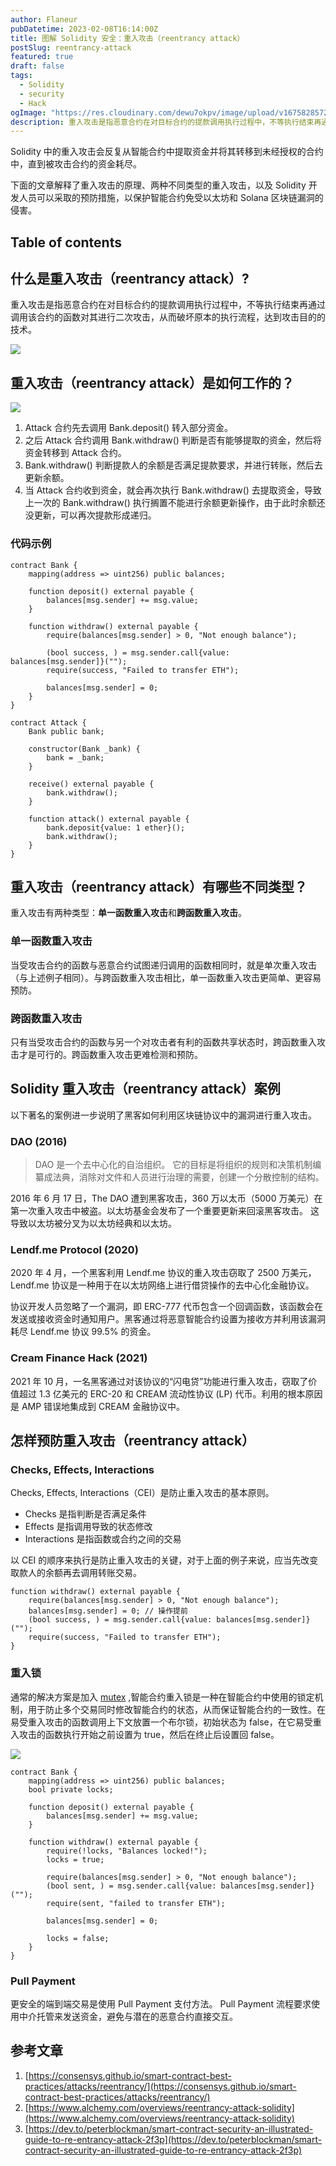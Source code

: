 ```yaml
---
author: Flaneur
pubDatetime: 2023-02-08T16:14:00Z
title: 图解 Solidity 安全：重入攻击（reentrancy attack）
postSlug: reentrancy-attack
featured: true
draft: false
tags:
  - Solidity
  - security
  - Hack
ogImage: "https://res.cloudinary.com/dewu7okpv/image/upload/v1675828572/blog/canary/%E6%97%A0%E6%A0%87%E9%A2%98-2023-01-29-1431_s4awrl.png"
description: 重入攻击是指恶意合约在对目标合约的提款调用执行过程中，不等执行结束再通过调用该合约的函数对其进行二次攻击，从而破坏原本的执行流程，达到攻击目的的技术。
---
```


Solidity 中的重入攻击会反复从智能合约中提取资金并将其转移到未经授权的合约中，直到被攻击合约的资金耗尽。

下面的文章解释了重入攻击的原理、两种不同类型的重入攻击，以及 Solidity 开发人员可以采取的预防措施，以保护智能合约免受以太坊和 Solana 区块链漏洞的侵害。

## Table of contents

## 什么是重入攻击（reentrancy attack）?

重入攻击是指恶意合约在对目标合约的提款调用执行过程中，不等执行结束再通过调用该合约的函数对其进行二次攻击，从而破坏原本的执行流程，达到攻击目的的技术。

![](https://res.cloudinary.com/dewu7okpv/image/upload/v1675849511/blog/canary/111_rtovra.png)

## 重入攻击（reentrancy attack）是如何工作的？

![](https://res.cloudinary.com/dewu7okpv/image/upload/v1675828572/blog/canary/%E6%97%A0%E6%A0%87%E9%A2%98-2023-01-29-1431_s4awrl.png)

1. Attack 合约先去调用 Bank.deposit() 转入部分资金。
2. 之后 Attack 合约调用 Bank.withdraw() 判断是否有能够提取的资金，然后将资金转移到 Attack 合约。
3. Bank.withdraw() 判断提款人的余额是否满足提款要求，并进行转账，然后去更新余额。
4. 当 Attack 合约收到资金，就会再次执行 Bank.withdraw() 去提取资金，导致上一次的 Bank.withdraw() 执行搁置不能进行余额更新操作，由于此时余额还没更新，可以再次提款形成递归。

### 代码示例

```solidity
contract Bank {
    mapping(address => uint256) public balances;

    function deposit() external payable {
        balances[msg.sender] += msg.value;
    }

    function withdraw() external payable {
        require(balances[msg.sender] > 0, "Not enough balance");

        (bool success, ) = msg.sender.call{value: balances[msg.sender]}("");
        require(success, "Failed to transfer ETH");

        balances[msg.sender] = 0;
    }
}
```

```solidity
contract Attack {
    Bank public bank;

    constructor(Bank _bank) {
        bank = _bank;
    }

    receive() external payable {
        bank.withdraw();
    }

    function attack() external payable {
        bank.deposit{value: 1 ether}();
        bank.withdraw();
    }
}
```

## 重入攻击（reentrancy attack）有哪些不同类型？

重入攻击有两种类型：**单一函数重入攻击**和**跨函数重入攻击**。

### 单一函数重入攻击

当受攻击合约的函数与恶意合约试图递归调用的函数相同时，就是单次重入攻击（与上述例子相同）。与跨函数重入攻击相比，单一函数重入攻击更简单、更容易预防。

### 跨函数重入攻击

只有当受攻击合约的函数与另一个对攻击者有利的函数共享状态时，跨函数重入攻击才是可行的。跨函数重入攻击更难检测和预防。

## Solidity 重入攻击（reentrancy attack）案例

以下著名的案例进一步说明了黑客如何利用区块链协议中的漏洞进行重入攻击。

### DAO (2016)

> DAO 是一个去中心化的自治组织。 它的目标是将组织的规则和决策机制编纂成法典，消除对文件和人员进行治理的需要，创建一个分散控制的结构。

2016 年 6 月 17 日，The DAO 遭到黑客攻击，360 万以太币（5000 万美元）在第一次重入攻击中被盗。以太坊基金会发布了一个重要更新来回滚黑客攻击。 这导致以太坊被分叉为以太坊经典和以太坊。

### Lendf.me Protocol (2020)

2020 年 4 月，一个黑客利用 Lendf.me 协议的重入攻击窃取了 2500 万美元，Lendf.me 协议是一种用于在以太坊网络上进行借贷操作的去中心化金融协议。

协议开发人员忽略了一个漏洞，即 ERC-777 代币包含一个回调函数，该函数会在发送或接收资金时通知用户。黑客通过将恶意智能合约设置为接收方并利用该漏洞耗尽 Lendf.me 协议 99.5% 的资金。

### Cream Finance Hack (2021)

2021 年 10 月，一名黑客通过对该协议的“闪电贷”功能进行重入攻击，窃取了价值超过 1.3 亿美元的 ERC-20 和 CREAM 流动性协议 (LP) 代币。利用的根本原因是 AMP 错误地集成到 CREAM 金融协议中。

## 怎样预防重入攻击（reentrancy attack）

### Checks, Effects, Interactions

Checks, Effects, Interactions（CEI）是防止重入攻击的基本原则。

- Checks 是指判断是否满足条件
- Effects 是指调用导致的状态修改
- Interactions 是指函数或合约之间的交易

以 CEI 的顺序来执行是防止重入攻击的关键，对于上面的例子来说，应当先改变取款人的余额再去调用转账交易。

```solidity
function withdraw() external payable {
    require(balances[msg.sender] > 0, "Not enough balance");
    balances[msg.sender] = 0; // 操作提前
    (bool success, ) = msg.sender.call{value: balances[msg.sender]}("");
    require(success, "Failed to transfer ETH");
}
```

### 重入锁

通常的解决方案是加入 [mutex](https://en.wikipedia.org/wiki/Mutual_exclusion) ,智能合约重入锁是一种在智能合约中使用的锁定机制，用于防止多个交易同时修改智能合约的状态，从而保证智能合约的一致性。在易受重入攻击的函数调用上下文放置一个布尔锁，初始状态为 false，在它易受重入攻击的函数执行开始之前设置为 true，然后在终止后设置回 false。

![](https://res.cloudinary.com/dewu7okpv/image/upload/v1675842309/blog/canary/2_tusx7i.png)

```solidity
contract Bank {
    mapping(address => uint256) public balances;
    bool private locks;

    function deposit() external payable {
        balances[msg.sender] += msg.value;
    }

    function withdraw() external payable {
        require(!locks, "Balances locked!");
        locks = true;

        require(balances[msg.sender] > 0, "Not enough balance");
        (bool sent, ) = msg.sender.call{value: balances[msg.sender]}("");
        require(sent, "failed to transfer ETH");

        balances[msg.sender] = 0;

        locks = false;
    }
}

```

### Pull Payment

更安全的端到端交易是使用 Pull Payment 支付方法。 Pull Payment 流程要求使用中介托管来发送资金，避免与潜在的恶意合约直接交互。

## 参考文章

1. [https://consensys.github.io/smart-contract-best-practices/attacks/reentrancy/](https://consensys.github.io/smart-contract-best-practices/attacks/reentrancy/)
2. [https://www.alchemy.com/overviews/reentrancy-attack-solidity](https://www.alchemy.com/overviews/reentrancy-attack-solidity)
3. [https://dev.to/peterblockman/smart-contract-security-an-illustrated-guide-to-re-entrancy-attack-2f3p](https://dev.to/peterblockman/smart-contract-security-an-illustrated-guide-to-re-entrancy-attack-2f3p)
